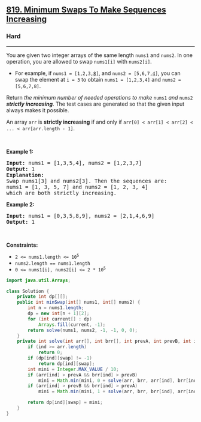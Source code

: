 <h2><a href="https://leetcode.com/problems/minimum-swaps-to-make-sequences-increasing">819. Minimum Swaps To Make Sequences Increasing</a></h2><h3>Hard</h3><hr><p>You are given two integer arrays of the same length <code>nums1</code> and <code>nums2</code>. In one operation, you are allowed to swap <code>nums1[i]</code> with <code>nums2[i]</code>.</p>

<ul>
	<li>For example, if <code>nums1 = [1,2,3,<u>8</u>]</code>, and <code>nums2 = [5,6,7,<u>4</u>]</code>, you can swap the element at <code>i = 3</code> to obtain <code>nums1 = [1,2,3,4]</code> and <code>nums2 = [5,6,7,8]</code>.</li>
</ul>

<p>Return <em>the minimum number of needed operations to make </em><code>nums1</code><em> and </em><code>nums2</code><em> <strong>strictly increasing</strong></em>. The test cases are generated so that the given input always makes it possible.</p>

<p>An array <code>arr</code> is <strong>strictly increasing</strong> if and only if <code>arr[0] &lt; arr[1] &lt; arr[2] &lt; ... &lt; arr[arr.length - 1]</code>.</p>

<p>&nbsp;</p>
<p><strong class="example">Example 1:</strong></p>

<pre>
<strong>Input:</strong> nums1 = [1,3,5,4], nums2 = [1,2,3,7]
<strong>Output:</strong> 1
<strong>Explanation:</strong> 
Swap nums1[3] and nums2[3]. Then the sequences are:
nums1 = [1, 3, 5, 7] and nums2 = [1, 2, 3, 4]
which are both strictly increasing.
</pre>

<p><strong class="example">Example 2:</strong></p>

<pre>
<strong>Input:</strong> nums1 = [0,3,5,8,9], nums2 = [2,1,4,6,9]
<strong>Output:</strong> 1
</pre>

<p>&nbsp;</p>
<p><strong>Constraints:</strong></p>

<ul>
	<li><code>2 &lt;= nums1.length &lt;= 10<sup>5</sup></code></li>
	<li><code>nums2.length == nums1.length</code></li>
	<li><code>0 &lt;= nums1[i], nums2[i] &lt;= 2 * 10<sup>5</sup></code></li>
</ul>

```java
import java.util.Arrays;

class Solution {
    private int dp[][];
    public int minSwap(int[] nums1, int[] nums2) {
        int n = nums1.length;
        dp = new int[n + 1][2];
        for (int current[] : dp)
            Arrays.fill(current, -1);
        return solve(nums1, nums2, -1, -1, 0, 0);
    }
    private int solve(int arr[], int brr[], int prevA, int prevB, int ind, int swap) {
        if (ind >= arr.length)
            return 0;
        if (dp[ind][swap] != -1)
            return dp[ind][swap];
        int mini = Integer.MAX_VALUE / 10;
        if (arr[ind] > prevA && brr[ind] > prevB)
            mini = Math.min(mini, 0 + solve(arr, brr, arr[ind], brr[ind], ind + 1, 0));
        if (arr[ind] > prevB && brr[ind] > prevA)
            mini = Math.min(mini, 1 + solve(arr, brr, brr[ind], arr[ind], ind + 1, 1));

        return dp[ind][swap] = mini;
    }
}
```
